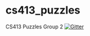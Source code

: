 # cs413_puzzles
CS413 Puzzles Group 2
[![Gitter](https://badges.gitter.im/Join%20Chat.svg)](https://gitter.im/monodop/cs413_puzzles?utm_source=badge&utm_medium=badge&utm_campaign=pr-badge)
